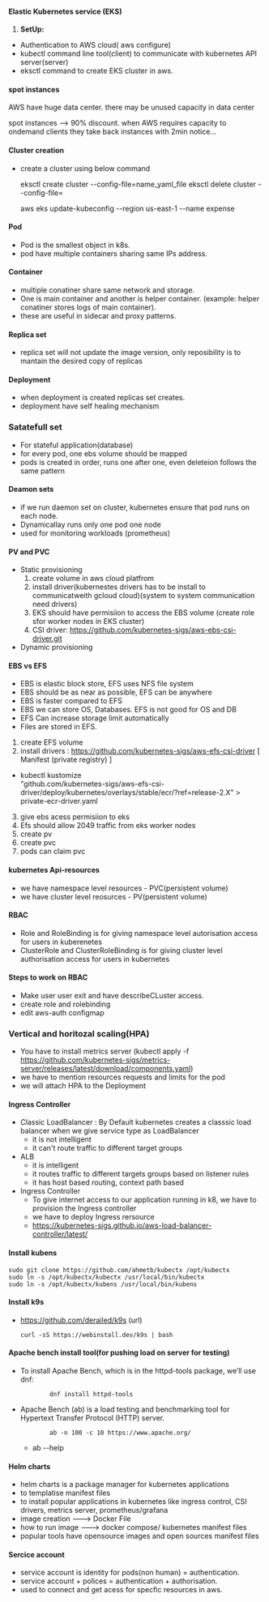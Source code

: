 #### Elastic Kubernetes service (EKS)

1. **SetUp:** 
  - Authentication to AWS cloud( aws configure)
  - kubectl command line tool(client) to communicate with kubernetes API server(server)
  - eksctl command to create EKS cluster in aws.
  
#### spot instances
AWS have huge data center. there may be unused capacity in data center

spot instances --> 90% discount. when AWS requires capacity to ondemand clients they take back instances with 2min notice...

#### Cluster creation 
- create a cluster using below command 
 
    eksctl create cluster --config-file=name_yaml_file 
    eksctl delete cluster --config-file=

    aws eks update-kubeconfig --region us-east-1 --name  expense

#### Pod
- Pod is the smallest object in k8s.
- pod have multiple containers sharing same IPs address.


#### Container
- multiple conatiner share same network and storage.
- One is main container and another is helper container. (example: helper conatiner stores logs of main container).
- these are useful in sidecar and proxy patterns.

#### Replica set 
- replica set will not update the image version, only reposibility is to mantain  the desired copy of replicas 

#### Deployment 
- when deployment is created replicas set creates.
- deployment have self  healing mechanism

### Satatefull set 
- For stateful application(database)
- for every pod, one ebs volume should be mapped
- pods is created in order, runs one after one, even deleteion follows the same pattern

#### Deamon sets
- if we run daemon set on cluster, kubernetes ensure that pod runs on each node.
- Dynamicallay runs only one pod one node
- used for monitoring workloads (prometheus)
#### PV and PVC
- Static provisioning
  1. create volume in aws cloud platfrom
  2. install driver(kubernestes drivers has to be install to communicatweith gcloud cloud)(system to system communication need drivers)
  3. EKS should have permisiion to access the EBS volume (create role sfor worker nodes in EKS cluster)
  4. CSI driver: https://github.com/kubernetes-sigs/aws-ebs-csi-driver.git
- Dynamic provisioning 

#### EBS vs EFS 
- EBS is elastic block store, EFS uses NFS file system
- EBS should be as near as possible, EFS can be anywhere
- EBS is faster compared to EFS
- EBS we can store OS, Databases. EFS is not good for OS and DB
- EFS Can increase storage limit automatically
- Files are stored in EFS.

1. create EFS volume
2. install drivers : https://github.com/kubernetes-sigs/aws-efs-csi-driver [ Manifest (private registry) ]
  - kubectl kustomize \
    "github.com/kubernetes-sigs/aws-efs-csi-driver/deploy/kubernetes/overlays/stable/ecr/?ref=release-2.X" > private-ecr-driver.yaml
3. give ebs acess permisiion to eks
4. Efs should allow 2049 traffic from eks worker nodes
5. create pv 
6. create pvc 
7. pods can claim pvc

#### kubernetes Api-resources 
- we have namespace level resources - PVC(persistent volume)
- we have cluster level reosurces - PV(persistent volume)
#### RBAC
- Role and RoleBinding is for giving namespace level autorisation access for users in kuberenetes
- ClusterRole and ClusterRoleBinding is for giving cluster level authorisation access for users in kubernetes

#### Steps to work on RBAC
- Make user user exit and have describeCLuster access.
- create role and rolebinding
- edit aws-auth configmap

### Vertical and horitozal scaling(HPA)
- You have to install metrics server (kubectl apply -f https://github.com/kubernetes-sigs/metrics-server/releases/latest/download/components.yaml)
- we have to mention resources requests and limits for the pod
- we will attach HPA to the Deployment

#### Ingress Controller 
- Classic LoadBalancer : By Default kubernetes creates a classsic load balancer when we give service type as LoadBalancer
   - it is not intelligent
   - it can't route traffic to different target groups
- ALB 
   - it is intelligent
   - it routes traffic to different targets groups based on listener rules
   - it has host based routing, context path based
- Ingress Controller 
  - To give internet access to our application running in k8, we have to provision the Ingress controller
  - we have to deploy Ingress rersource 
  - https://kubernetes-sigs.github.io/aws-load-balancer-controller/latest/
#### Install kubens

    sudo git clone https://github.com/ahmetb/kubectx /opt/kubectx
    sudo ln -s /opt/kubectx/kubectx /usr/local/bin/kubectx
    sudo ln -s /opt/kubectx/kubens /usr/local/bin/kubens
#### Install k9s
- https://github.com/derailed/k9s (url)

      curl -sS https://webinstall.dev/k9s | bash

#### Apache bench install tool(for pushing load on server for testing)
- To install Apache Bench, which is in the httpd-tools package, we’ll use dnf:

              dnf install httpd-tools
- Apache Bench (ab) is a load testing and benchmarking tool for Hypertext Transfer Protocol (HTTP) server.

              ab -n 100 -c 10 https://www.apache.org/        

  - ab --help

#### Helm charts 
- helm charts is a package manager for kubernetes applications
- to templatise manifest files
- to install popular applications in kubernetes like ingress control, CSI drivers, metrics server, prometheus/grafana
- image creation ---> Docker File
- how to run image ---> docker compose/ kubernetes manifest files
- popular tools have opensource images and open sources manifest files 

#### Sercice account
- service account is identity for pods(non human) = authentication.
- service account + polices = authentication + authorisation.
- used to connect and get acess for specfic resources in aws.